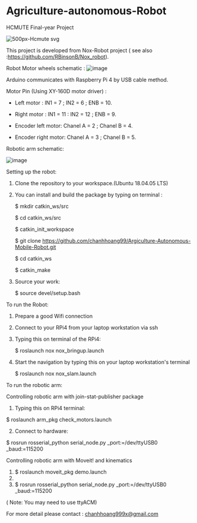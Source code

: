 # Agriculture-autonomous-Robot
HCMUTE Final-year Project


![500px-Hcmute svg](https://user-images.githubusercontent.com/74817103/128142475-49e52521-994c-4fec-9706-0da05d8bb5d7.png)



This project is developed from Nox-Robot project ( see also :https://github.com/RBinsonB/Nox_robot). 

Robot Motor wheels schematic :
![image](https://user-images.githubusercontent.com/74817103/128594029-405e682f-1020-413b-acb4-c579050ced5e.png)


Arduino communicates with Raspberry Pi 4 by USB cable method.

Motor Pin (Using XY-160D motor driver) : 

- Left motor : IN1 = 7 ; IN2 = 6 ; ENB = 10.

- Right motor : IN1 = 11 : IN2 = 12 ; ENB = 9.

- Encoder left motor: Chanel A = 2 ; Chanel B = 4.

- Encoder right motor: Chanel A = 3 ; Chanel B = 5. 

Robotic arm schematic:

![image](https://user-images.githubusercontent.com/74817103/128136613-d7e44b0d-efd4-4ac7-9d84-4780cb8dea31.png)

Setting up the robot:

1. Clone the repository to your workspace.(Ubuntu 18.04.05 LTS)

2. You can install and build the package by typing on terminal :

    $ mkdir catkin_ws/src
    
    $ cd catkin_ws/src
    
    $ catkin_init_workspace
    
    $ git clone https://github.com/chanhhoang99/Argiculture-Autonomous-Mobile-Robot.git
    
    $ cd catkin_ws

    $ catkin_make
    
3. Source your work:

    $ source devel/setup.bash

To run the Robot:

1. Prepare a good Wifi connection

2. Connect to your RPi4 from your laptop workstation via ssh

3. Typing this on terminal of the RPi4:

    $ roslaunch nox nox_bringup.launch

4. Start the navigation by typing this on your laptop workstation's terminal

    $ roslaunch nox nox_slam.launch
    
To run the robotic arm:

  Controlling robotic arm with join-stat-publisher package
  
1. Typing this on RPi4 terminal:

  $ roslaunch arm_pkg check_motors.launch
  
2. Connect to hardware:

  $ rosrun rosserial_python serial_node.py _port:=/dev/ttyUSB0 _baud:=115200
  
  Controlling robotic arm with Moveit! and kinematics
  
1. $ roslaunch moveit_pkg demo.launch
2. 
3. $ rosrun rosserial_python serial_node.py _port:=/dev/ttyUSB0 _baud:=115200

( Note: You may need to use ttyACM)

For more detail please contact : chanhhoang999x@gmail.com


